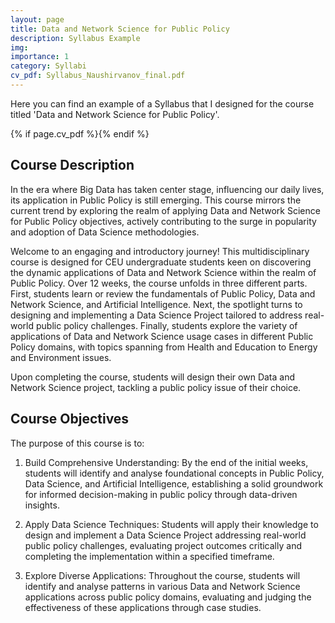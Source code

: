 ```yaml
---
layout: page
title: Data and Network Science for Public Policy
description: Syllabus Example
img: 
importance: 1
category: Syllabi
cv_pdf: Syllabus_Naushirvanov_final.pdf
---
```


Here you can find an example of a Syllabus that I designed for the course titled 'Data and Network Science for Public Policy'.


{% if page.cv_pdf %}<a href="{{ page.cv_pdf | prepend: 'assets/pdf/' | relative_url}}" target="_blank" rel="noopener noreferrer" class="float-right"><i class="fas fa-file-pdf"></i></a>{% endif %}

## Course Description

In the era where Big Data has taken center stage, influencing our daily lives, its application
in Public Policy is still emerging. This course mirrors the current trend by exploring the realm
of applying Data and Network Science for Public Policy objectives, actively contributing to the
surge in popularity and adoption of Data Science methodologies.

Welcome to an engaging and introductory journey! This multidisciplinary course is designed
for CEU undergraduate students keen on discovering the dynamic applications of Data and Network
Science within the realm of Public Policy. Over 12 weeks, the course unfolds in three different
parts. First, students learn or review the fundamentals of Public Policy, Data and Network
Science, and Artificial Intelligence. Next, the spotlight turns to designing and implementing a
Data Science Project tailored to address real-world public policy challenges. Finally, students
explore the variety of applications of Data and Network Science usage cases in different Public
Policy domains, with topics spanning from Health and Education to Energy and Environment
issues.

Upon completing the course, students will design their own Data and Network Science
project, tackling a public policy issue of their choice.

## Course Objectives

The purpose of this course is to:

1. Build Comprehensive Understanding: By the end of the initial weeks, students will identify
and analyse foundational concepts in Public Policy, Data Science, and Artificial Intelligence,
establishing a solid groundwork for informed decision-making in public policy through
data-driven insights.

2. Apply Data Science Techniques: Students will apply their knowledge to design and implement
a Data Science Project addressing real-world public policy challenges, evaluating
project outcomes critically and completing the implementation within a specified timeframe.

3. Explore Diverse Applications: Throughout the course, students will identify and analyse
patterns in various Data and Network Science applications across public policy domains,
evaluating and judging the effectiveness of these applications through case studies.

